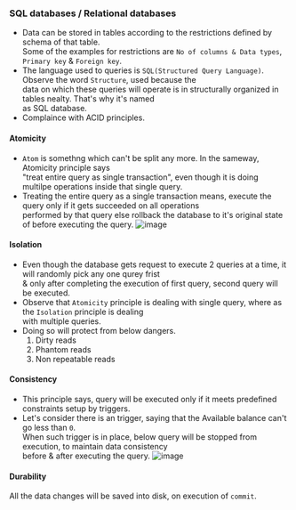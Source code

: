 ### SQL databases / Relational databases
- Data can be stored in tables according to the restrictions defined by schema of that table.</br>
  Some of the examples for restrictions are `No of columns & Data types`, `Primary key` & `Foreign key`.
- The language used to queries is `SQL(Structured Query Language)`. Observe the word `Structure`, used because the</br>
  data on which these queries will operate is in structurally organized in tables nealty. That's why it's named</br>
  as SQL database.
- Complaince with ACID principles.

#### Atomicity
- `Atom` is somethng which can't be split any more. In the sameway, Atomicity principle says</br>
"treat entire query as single transaction", even though it is doing multilpe operations inside that single query.
- Treating the entire query as a single transaction means, execute the query only if it gets succeeded on all operations</br>
performed by that query else rollback the database to it's original state of before executing the query.
![image](https://github.com/user-attachments/assets/2e2819e4-c0a3-47bf-ab81-3103ded2c2cd)

#### Isolation</br>
- Even though the database gets request to execute 2 queries at a time, it will randomly pick any one qurey frist</br>
& only after completing the execution of first query, second query will be executed.
- Observe that `Atomicity` principle is dealing with single query, where as the `Isolation` principle is dealing</br>
with multiple queries.
- Doing so will protect from below dangers.
  1. Dirty reads
  2. Phantom reads
  3. Non repeatable reads

#### Consistency</br>
- This principle says, query will be executed only if it meets predefined constraints setup by triggers.
- Let's consider there is an trigger, saying that the Available balance can't go less than `0`.</br>
When such trigger is in place, below query will be stopped from execution, to maintain data consistency</br>
before & after executing the query.
![image](https://github.com/user-attachments/assets/42681971-f853-4704-8bf2-d3f3ba85789d)



#### Durability</br>
All the data changes will be saved into disk, on execution of `commit`.
